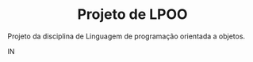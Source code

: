 <h1 align="center">Projeto de LPOO</h1>

<p>Projeto da disciplina de Linguagem de programação orientada a objetos.</p>

IN
